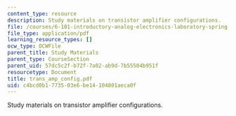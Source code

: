 ```yaml
---
content_type: resource
description: Study materials on transistor amplifier configurations.
file: /courses/6-101-introductory-analog-electronics-laboratory-spring-2007/c4bcd0b1773503e6be14104801aeca0f_trans_amp_config.pdf
file_type: application/pdf
learning_resource_types: []
ocw_type: OCWFile
parent_title: Study Materials
parent_type: CourseSection
parent_uid: 57dc5c2f-b72f-7a02-ab9d-7b55504b951f
resourcetype: Document
title: trans_amp_config.pdf
uid: c4bcd0b1-7735-03e6-be14-104801aeca0f
---
```

Study materials on transistor amplifier configurations.

